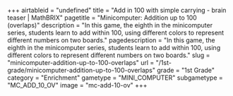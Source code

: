 +++
airtableid = "undefined"
title = "Add in 100 with simple carrying - brain teaser | MathBRIX"
pagetitle = "Minicomputer: Addition up to 100 (overlaps)"
description = "In this game, the eighth in the minicomputer series, students learn to add within 100, using different colors to represent different numbers on two boards."
pagedescription = "In this game, the eighth in the minicomputer series, students learn to add within 100, using different colors to represent different numbers on two boards."
slug = "minicomputer-addition-up-to-100-overlaps"
url = "/1st-grade/minicomputer-addition-up-to-100-overlaps"
grade = "1st Grade"
category = "Enrichment"
gametype = "MINI_COMPUTER"
subgametype = "MC_ADD_10_OV"
image = "mc-add-10-ov"
+++